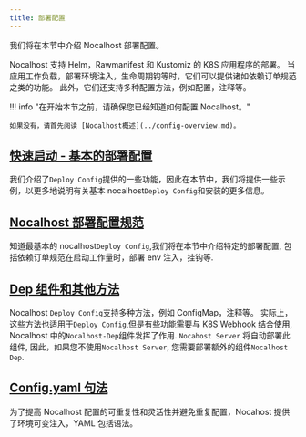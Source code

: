 ```yaml
---
title: 部署配置
---
```


我们将在本节中介绍 Nocalhost 部署配置。

Nocalhost 支持 Helm，Rawmanifest 和 Kustomiz 的 K8S 应用程序的部署。
当应用工作负载，部署环境注入，生命周期钩等时，它们可以提供诸如依赖订单规范之类的功能。
此外，它们还支持多种配置方法，例如配置，注释等。

!!! info "在开始本节之前，请确保您已经知道如何配置 Nocalhost。"

    如果没有，请首先阅读 [Nocalhost概述](../config-overview.md)。

## [快速启动 - 基本的部署配置](quickstart.md)

我们介绍了`Deploy Config`提供的一些功能，因此在本节中，我们将提供一些示例，以更多地说明有关基本 nocalhost`Deploy Config`和安装的更多信息。

## [Nocalhost 部署配置规范](spec.md)

知道最基本的 nocalhost`Deploy Config`,我们将在本节中介绍特定的部署配置, 包括依赖订单规范在启动工作量时，部署 env 注入，挂钩等.

## [Dep 组件和其他方法](advance.md)

Nocalhost `Deploy Config`支持多种方法，例如 ConfigMap，注释等。
实际上，这些方法也适用于`Deploy Config`,但是有些功能需要与 K8S Webhook 结合使用, Nocalhost 中的`Nocalhost-Dep`组件发挥了作用.
`Nocahost Server` 将自动部署此组件, 因此，如果您不使用`Nocalhost Server`, 您需要部署额外的组件`Nocalhost Dep`.

## [Config.yaml 句法](syntax.md)

为了提高 Nocalhost 配置的可重复性和灵活性并避免重复配置，Nocahost 提供了环境可变注入，YAML 包括语法。
